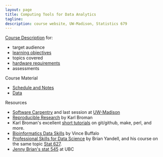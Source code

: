 ```yaml
---
layout: page
title: Computing Tools for Data Analytics
tagline:
description: course website, UW-Madison, Statistics 679
---
```


[Course Description](pages/coursedescription.html) for:

- target audience
- [learning objectives](pages/coursedescription.html#learning-objectives)
- topics covered
- [hardware requirements](pages/coursedescription.html#hardware-requirements)
- assessments

Course Material

- [Schedule and Notes](pages/schedule.html)
- [Data](pages/data.html)

Resources

- [Software Carpentry](http://software-carpentry.org/lessons/) and last session
  at [UW-Madison](http://uw-madison-aci.github.io/2016-06-08-uwmadison/)
- [Reproducible Research](https://github.com/kbroman/Talk_ReproRes) by Karl Broman
- Karl Broman's excellent [short tutorials](http://kbroman.org/pages/tutorials.html) on
  git/github, make, perl, and more.
- [Bioinformatics Data Skills](http://shop.oreilly.com/product/0636920030157.do) by Vince Buffalo
- [Professional Skills for Data Science](http://www.stat.wisc.edu/network-skills) by Brian Yandell,
  and his course on the same topic
  [Stat 627](https://github.com/datascience-uwmadison/stat627).
- [Jenny Brian's stat 545](http://stat545-ubc.github.io/) at UBC
